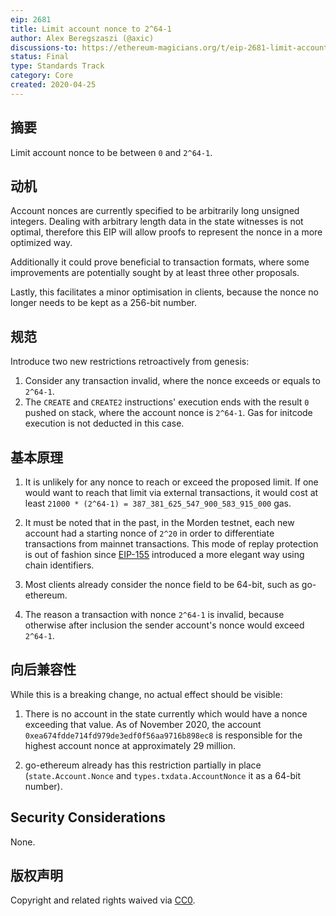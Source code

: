 ```yaml
---
eip: 2681
title: Limit account nonce to 2^64-1
author: Alex Beregszaszi (@axic)
discussions-to: https://ethereum-magicians.org/t/eip-2681-limit-account-nonce-to-2-64-1/4324
status: Final
type: Standards Track
category: Core
created: 2020-04-25
---
```


## 摘要

Limit account nonce to be between `0` and `2^64-1`.

## 动机

Account nonces are currently specified to be arbitrarily long unsigned integers. Dealing with arbitrary length data in the state witnesses is not optimal, therefore this EIP will allow proofs to represent the nonce in a more optimized way.

Additionally it could prove beneficial to transaction formats, where some improvements are potentially sought by at least three other proposals.

Lastly, this facilitates a minor optimisation in clients, because the nonce no longer needs to be kept as a 256-bit number.

## 规范

Introduce two new restrictions retroactively from genesis:

1. Consider any transaction invalid, where the nonce exceeds or equals to `2^64-1`.
2. The `CREATE` and `CREATE2` instructions' execution ends with the result `0` pushed on stack, where the account nonce is `2^64-1`. Gas for initcode execution is not deducted in this case.

## 基本原理

1. It is unlikely for any nonce to reach or exceed the proposed limit. If one would want to reach that limit via external transactions, it would cost at least `21000 * (2^64-1) = 387_381_625_547_900_583_915_000` gas.

2. It must be noted that in the past, in the Morden testnet, each new account had a starting nonce of `2^20` in order to differentiate transactions from mainnet transactions. This mode of replay protection is out of fashion since [EIP-155](./eip-155.md) introduced a more elegant way using chain identifiers.

3. Most clients already consider the nonce field to be 64-bit, such as go-ethereum.

4. The reason a transaction with nonce `2^64-1` is invalid, because otherwise after inclusion the sender account's nonce would exceed `2^64-1`.

## 向后兼容性

While this is a breaking change, no actual effect should be visible:

1. There is no account in the state currently which would have a nonce exceeding that value. As of November 2020, the account `0xea674fdde714fd979de3edf0f56aa9716b898ec8` is responsible for the highest account nonce at approximately 29 million.

2. go-ethereum already has this restriction partially in place (`state.Account.Nonce` and `types.txdata.AccountNonce` it as a 64-bit number).

## Security Considerations

None.

## 版权声明

Copyright and related rights waived via [CC0](../LICENSE.md).
